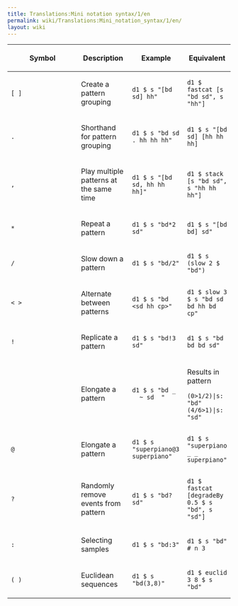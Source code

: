```yaml
---
title: Translations:Mini notation syntax/1/en
permalink: wiki/Translations:Mini_notation_syntax/1/en/
layout: wiki
---
```


<table>
<colgroup>
<col style="width: 50%" />
<col style="width: 25%" />
<col style="width: 35%" />
<col style="width: 35%" />
</colgroup>
<thead>
<tr class="header">
<th><p>Symbol</p></th>
<th><p>Description</p></th>
<th><p>Example</p></th>
<th><p>Equivalent</p></th>
</tr>
</thead>
<tbody>
<tr class="odd">
<td><pre><code>[ ]</code></pre></td>
<td><p>Create a pattern grouping</p></td>
<td><pre><code>d1 $ s &quot;[bd sd] hh&quot;</code></pre></td>
<td><pre><code>d1 $ fastcat [s &quot;bd sd&quot;, s &quot;hh&quot;]</code></pre></td>
</tr>
<tr class="even">
<td><pre><code>.</code></pre></td>
<td><p>Shorthand for pattern grouping</p></td>
<td><pre><code>d1 $ s &quot;bd sd . hh hh hh&quot;</code></pre></td>
<td><pre><code>d1 $ s &quot;[bd sd] [hh hh hh]</code></pre></td>
</tr>
<tr class="odd">
<td><pre><code>,</code></pre></td>
<td><p>Play multiple patterns at the same time</p></td>
<td><pre><code>d1 $ s &quot;[bd sd, hh hh hh]&quot;</code></pre></td>
<td><pre><code>d1 $ stack [s &quot;bd sd&quot;, s &quot;hh hh hh&quot;]</code></pre></td>
</tr>
<tr class="even">
<td><pre><code>*</code></pre></td>
<td><p>Repeat a pattern</p></td>
<td><pre><code>d1 $ s &quot;bd*2 sd&quot;</code></pre></td>
<td><pre><code>d1 $ s &quot;[bd bd] sd&quot;</code></pre></td>
</tr>
<tr class="odd">
<td><pre><code>/</code></pre></td>
<td><p>Slow down a pattern</p></td>
<td><pre><code>d1 $ s &quot;bd/2&quot;</code></pre></td>
<td><pre><code>d1 $ s (slow 2 $ &quot;bd&quot;)</code></pre></td>
</tr>
<tr class="even">
<td><pre><code>&lt; &gt;</code></pre></td>
<td><p>Alternate between patterns</p></td>
<td><pre><code>d1 $ s &quot;bd &lt;sd hh cp&gt;&quot;</code></pre></td>
<td><pre><code>d1 $ slow 3 $ s &quot;bd sd bd hh bd cp&quot;</code></pre></td>
</tr>
<tr class="odd">
<td><pre><code>!</code></pre></td>
<td><p>Replicate a pattern</p></td>
<td><pre><code>d1 $ s &quot;bd!3 sd&quot;</code></pre></td>
<td><pre><code>d1 $ s &quot;bd bd bd sd&quot;</code></pre></td>
</tr>
<tr class="even">
<td><pre><code>_</code></pre></td>
<td><p>Elongate a pattern</p></td>
<td><pre><code>d1 $ s &quot;bd _ _ ~ sd _&quot;</code></pre></td>
<td><p>Results in pattern</p>
<pre><code>(0&gt;1/2)|s: &quot;bd&quot; (4/6&gt;1)|s: &quot;sd&quot;</code></pre></td>
</tr>
<tr class="odd">
<td><pre><code>@</code></pre></td>
<td><p>Elongate a pattern</p></td>
<td><pre><code>d1 $ s &quot;superpiano@3 superpiano&quot;</code></pre></td>
<td><pre><code>d1 $ s &quot;superpiano _ _ superpiano&quot;</code></pre></td>
</tr>
<tr class="even">
<td><pre><code>?</code></pre></td>
<td><p>Randomly remove events from pattern</p></td>
<td><pre><code>d1 $ s &quot;bd? sd&quot;</code></pre></td>
<td><pre><code>d1 $ fastcat [degradeBy 0.5 $ s &quot;bd&quot;, s &quot;sd&quot;]</code></pre></td>
</tr>
<tr class="odd">
<td><pre><code>:</code></pre></td>
<td><p>Selecting samples</p></td>
<td><pre><code>d1 $ s &quot;bd:3&quot;</code></pre></td>
<td><pre><code>d1 $ s &quot;bd&quot; # n 3</code></pre></td>
</tr>
<tr class="even">
<td><pre><code>( )</code></pre></td>
<td><p>Euclidean sequences</p></td>
<td><pre><code>d1 $ s &quot;bd(3,8)&quot;</code></pre></td>
<td><pre><code>d1 $ euclid 3 8 $ s &quot;bd&quot;</code></pre></td>
</tr>
</tbody>
</table>
